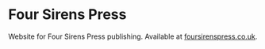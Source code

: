 # Four Sirens Press

Website for Four Sirens Press publishing. Available at [foursirenspress.co.uk](https://foursirenspress.co.uk).